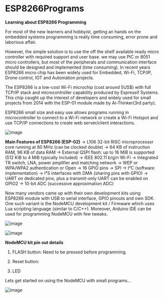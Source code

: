 # ESP8266Programs

**Learning about ESP8266 Programming**

For most of the new learners and hobbyist, getting an hands on the embedded systems programming is really time consuming, error prone and laborious affair.

However, the simple solution is to use the off the shelf available ready micro controller with required support and user base. we may use PIC or 8051 micro controllers, but most of the peripherals and communication interface should be designed and implemented (time consuming). In recent years ESP8266 micro chip has been widely used for Embedded, Wi-Fi, TCP/IP, Drone control, IOT and Automation projects.

The ESP8266 is a low-cost Wi-Fi microchip (cost around 5US$) with full TCP/IP stack and microcontroller capability produced by Espressif Systems. This chip caught up the interest of developers and widely used for small projects from 2014 with the ESP-01 module made by Ai-Thinker(3rd party).

ESP8266 small size and easy use allows programs running in microcontroller to connect to a Wi-Fi network or create a Wi-Fi Hotspot and use  TCP/IP connections to create web server/client interactions.

![image](https://user-images.githubusercontent.com/6793806/124422609-2c60e780-dd81-11eb-9a5a-cb9497db145a.png)

**Main Features of ESP8266 (ESP-02)**
  -> L106 32-bit RISC microprocessor core running at 80 MHz (can be clocked double)
  -> 64 KB of instruction RAM, 96 KB of data RAM
  -> External QSPI flash: up to 16 MiB is supported (512 KiB to 4 MiB typically included)
  -> IEEE 802.11 b/g/n Wi-Fi
  -> Integrated TR switch, LNA, power amplifier and matching network
  -> WEP or WPA/WPA2 authentication or Open
  -> 16 GPIO pins
  -> SPI
  -> I²C (software implementation)
  -> I²S interfaces with DMA (sharing pins with GPIO)
  -> UART on dedicated pins, plus a transmit-only UART can be enabled on GPIO2
  -> 10-bit ADC (successive approximation ADC)

Now many vendors came up with their own development kits using ESP8266 module with USB to serial interface, GPIO pinouts and own SDK. One such variant is the NodeMCU development kit / Firmware which uses Lua scripting language (similar to C/C++). Moreover, Arduino IDE can be used for programming NodeMCU with few tweaks.

![image](https://user-images.githubusercontent.com/6793806/124422719-6a5e0b80-dd81-11eb-99f7-bdd1624af004.png)

![image](https://user-images.githubusercontent.com/6793806/124422730-6e8a2900-dd81-11eb-89ca-0ffe66021c67.png)

**NodeMCU kit pin out details**
1. FLASH button: Need to be pressed before programming.

2. Reset button:

3. LED

Lets get started on using the NodeMCU with small programs...

![image](https://user-images.githubusercontent.com/6793806/124422771-83ff5300-dd81-11eb-8934-ca9af9d43420.png)





